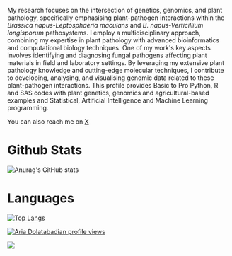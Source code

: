 My research focuses on the intersection of genetics, genomics, and plant pathology, specifically emphasising plant-pathogen interactions within the *Brassica napus-Leptosphaeria maculans* and *B. napus-Verticillium longisporum* pathosystems. I employ a multidisciplinary approach, combining my expertise in plant pathology with advanced bioinformatics and computational biology techniques.
One of my work's key aspects involves identifying and diagnosing fungal pathogens affecting plant materials in field and laboratory settings. By leveraging my extensive plant pathology knowledge and cutting-edge molecular techniques, I contribute to developing, analysing, and visualising genomic data related to these plant-pathogen interactions.
This profile provides Basic to Pro Python, R and SAS codes with plant genetics, genomics and agricultural-based examples and Statistical, Artificial Intelligence and Machine Learning programming.

You can also reach me on [X](https://twitter.com/A_Dolatabadian)


# Github Stats
![Anurag's GitHub stats](https://github-readme-stats.vercel.app/api?username=Aria-Dolatabadian)

# Languages
[![Top Langs](https://github-readme-stats.vercel.app/api/top-langs/?username=Aria-Dolatabadian&langs_count=8)](https://github.com/anuraghazra/github-readme-stats)


[![Aria Dolatabadian profile views](https://u8views.com/api/v1/github/profiles/74664712/views/day-week-month-total-count.svg)](https://u8views.com/github/Aria-Dolatabadian)


<a href="https://u8views.com/github/Aria-Dolatabadian"><img src="https://u8views.com/api/v1/github/profiles/74664712/views/day-week-month-total-count.svg"></a>





